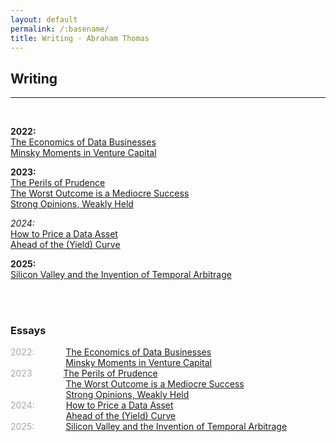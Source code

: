 ```yaml
---
layout: default
permalink: /:basename/
title: Writing · Abraham Thomas
---
```


## Writing

----

<br/>


**2022:**  
[The Economics of Data Businesses](https://pivotal.substack.com/p/economics-of-data-biz)  
[Minsky Moments in Venture Capital](https://pivotal.substack.com/p/minsky-moments-in-venture-capital)  

**2023:**  
[The Perils of Prudence](https://pivotal.substack.com/p/the-perils-of-prudence)  
[The Worst Outcome is a Mediocre Success](https://pivotal.substack.com/p/data-in-the-age-of-ai)  
[Strong Opinions, Weakly Held](https://pivotal.substack.com/p/strong-opinions-weakly-held)  

*2024:*  
[How to Price a Data Asset](https://pivotal.substack.com/p/how-to-price-a-data-asset)  
[Ahead of the (Yield) Curve](https://pivotal.substack.com/p/ahead-of-the-yield-curve)  

**2025:**  
[Silicon Valley and the Invention of Temporal Arbitrage](https://pivotal.substack.com/p/making-markets-in-time)  


<br/>
<br/>


### Essays

<span style="color:#A9A9A9;">2022:</span> &emsp;&emsp;&emsp; [The Economics of Data Businesses](https://pivotal.substack.com/p/economics-of-data-biz)   
<span style="color:#FFFFFF;">2022:</span> &emsp;&emsp;&emsp; [Minsky Moments in Venture Capital](https://pivotal.substack.com/p/minsky-moments-in-venture-capital)  
<span style="color:#A9A9A9;">2023</span> &emsp;&emsp;&emsp; [The Perils of Prudence](https://pivotal.substack.com/p/the-perils-of-prudence)  
<span style="color:#FFFFFF;">2023:</span> &emsp;&emsp;&emsp; [The Worst Outcome is a Mediocre Success](https://pivotal.substack.com/p/data-in-the-age-of-ai)  
<span style="color:#FFFFFF;">2023:</span> &emsp;&emsp;&emsp; [Strong Opinions, Weakly Held](https://pivotal.substack.com/p/strong-opinions-weakly-held)     
<span style="color:#A9A9A9;">2024:</span> &emsp;&emsp;&emsp; [How to Price a Data Asset](https://pivotal.substack.com/p/how-to-price-a-data-asset)  
<span style="color:#FFFFFF;">2024:</span> &emsp;&emsp;&emsp; [Ahead of the (Yield) Curve](https://pivotal.substack.com/p/ahead-of-the-yield-curve)  
<span style="color:#A9A9A9;">2025:</span> &emsp;&emsp;&emsp; [Silicon Valley and the Invention of Temporal Arbitrage](https://pivotal.substack.com/p/making-markets-in-time)  




<br/>


<!-- 

<br/>

### Newsletter

I write [Pivotal](https://pivotal.substack.com/about), a newsletter of long-form essays on data, markets, investing, technology, startups and more. It's good -- **[subscribe!](https://pivotal.substack.com/about)**

Here are some recent essays from my newsletter:  

* [The Economics of Data Businesses](https://pivotal.substack.com/p/economics-of-data-biz)  
* [Minsky Moments in Venture Capital](https://pivotal.substack.com/p/minsky-moments-in-venture-capital)  
* [The Perils of Prudence](https://pivotal.substack.com/p/the-perils-of-prudence)  
* [Data in the Age of AI](https://pivotal.substack.com/p/data-in-the-age-of-ai)   
* [The Worst Outcome is a Mediocre Success](https://pivotal.substack.com/p/data-in-the-age-of-ai)  
* [Strong Opinions, Weakly Held](https://pivotal.substack.com/p/strong-opinions-weakly-held)  
* [How to Price a Data Asset](https://pivotal.substack.com/p/how-to-price-a-data-asset)  

<br/>

----

<br/>

### Older Essays

* [Why Can't We Build?](/why-cant-we-build)   
* [The Accidental Investor](/the-accidental-investor)   
* [When Excellence Fails](https://abrahamthomas.info/when-excellence-fails)   
* [A Fine Line Between Stupid and Clever](/a-fine-line-between-stupid-and-clever)  
* [The Goldilocks Theory of Trading Regimes](/two-extremes-of-market-efficiency)  
* [The Two Cultures of Data in Investing](/data-driven-data-informed)  
* [APIs Are Eating the World](/APIs-are-eating-the-world)  
* [So, You Want To Monetize Your Data](/so-you-want-to-monetize-your-data)  

<br/>

----

<br/>

### Threads

* [Invasion!](/invasion)    
* [Alfred Winslow Jones](/alfred-winslow-jones)    
* [Silk Ties and Suckers](/silk-ties)  
* [Aliens Among Us](/aliens)  
* [Software Eats Marxism](/software-eats-marxism)  
* [Explaining Rentec's Returns](/rentecs-returns)  
* [Three Decades of Bond Arbitrage](/bond-arbitrage)  
* [High Frequency Macroeconomics](/covid-19-and-high-frequency-macro)  
* [Pricing Curves for Data](/data-pricing-curves)  
* [How To Be An Excellent Failure](/failure-modes)     
* [COVID as a Quant Factor](/amazon-disney-covid)  

<br/>

----

<br/>

### Projects

* [Abraham's Curated Guide to Japan](https://abrahamthomas.gumroad.com/l/wwrni)  
* [Tracking the COVID-19 Economy in Real Time](/covid-19-and-the-economy)  

<br/>
----

<br/>
<br/>
<br/>




📈 On Markets and Investing 
📡 On Startups and Technology
📚 Anecdotes and Memoirs
📀 All Things Data
🧠 On Thinking Well
⛩️ Japan Guide











*[Viral Dominos and Data Visions](/a-data-framework-for-covid-19)  
How do you fit a flood of (often contradictory) information into a coherent view of the world? A framework for thinking about COVID-19.

*[A Tale of Two Marketplaces: ICE and eBay](/why-might-ice-bid-for-ebay)  
Markets are agog with an unlikely merger rumour: ICE and eBay.  Why might this make sense?  I have thoughts.

-->




<!--
* [Looking Back, Looking Forward](/looking-back-looking-forward) 

* [Investing for Non-Professionals](/investing-for-non-professionals)  

*Guides*  
[14 Days in Japan]()  
[Resources for Startup Founders](asdf)  
[Euro Board Games](sdfa)  
[The Well-Equipped Kitchen](sdf)  

*Book Reviews*  
A Time of Gifts   
The Man Who Knew Infinity  
The Worst Journey in the World  
Cosmos  
Empires of the Word  



*Essays*  
[APIs Are Eating the World](APIs-are-eating-the-world)  
[Being Contrarian Has To Hurt](a-fine-line-between-stupid-and-clever)  
[Data-Driven Versus Data-Informed](data-driven-data-informed)  
[A Data Framework for COVID-19](a-data-framework-for-covid-19)  
[Looking Back, Looking Forward](looking-back-looking-forward)  
[Sterner Stuff](sterner-stuff)  
[A Tale of Two Marketplaces: ICE and eBay](why-might-ice-bid-for-ebay)  
[Two Extremes of Market Efficiency](two-extremes-of-market-efficiency)  
[When Excellence Fails](when-excellence-fails)  

*Threads*  
[Aliens](aliens)  
[Alfred Winslow Jones](alfred-winslow-jones)  
[Bond Arbitrage](bond-arbitrage)  
[Disney and Amazon](amazon-disney-covid)  
[Invasion!](invasion)  
[Failure Modes](failure-modes)  
[Silk Ties](silk-ties)  
[Software Eats Marxism](software-eats-marxism)  

-->


<!--
*Twitter Hits*  
[Invasion!](https://twitter.com/athomasq/status/1289957976749428740)  
[Alfred Winslow Jones](https://twitter.com/athomasq/status/1270765150367363072)  
[Failure Modes](https://twitter.com/athomasq/status/1215685984685383681)
-->


<!--
*Fiction*  
[The Final Solution](asdf)  
-->